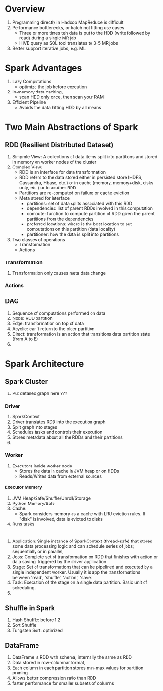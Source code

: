 # Overview

1. Programming directly in Hadoop MapReduce is difficult
1. Performance bottlenecks, or batch not fitting use cases
   * Three or more times teh data is put to the HDD (write followed by read) during a single MR job
   * HIVE query as SQL tool translates to 3-5 MR jobs
3. Better support iterative jobs, e.g. ML

# Spark Advantages
1. Lazy Computations
   * optimize the job before execution
1. In-memory data caching, 
   * scan HDD only once, then scan your RAM
1. Efficient Pipeline
   * Avoids the data hitting HDD by all means

# Two Main Abstractions of Spark
## RDD (Resilient Distributed Dataset)
1. Simpmle View: A collections of data items split into partitions and stored in memory on worker nodes of the cluster
2. Complex View: 
   * RDD is an interface for data transformation
   * RDD refers to the data stored either in persisted store (HDFS, Cassandra, Hbase, etc.) or in cache (memory, memory+disk, disks only, etc.) or in another RDD
   * Partitions are re-computed on failure or cache eviction
   * Meta stored for interface
      *  partitions: set of data splits associated with this RDD
      *  dependencies: list of parent RDDs involved in this computation
      *  compute: function to compute partition of RDD given the parent partitions from the dependencies
      *  preferred locations: where is the best location to put computations on this partition (data locality)
      *  partitioner: how the data is split into partitions
1. Two classes of operations
   * Transformation
   * Actions

### Transformation
1. Transformation only causes meta data change
### Actions
## DAG
1. Sequence of computations performed on data
2. Node: RDD partition
3. Edge: transformation on top of data
4. Acyclic: can't return to the older partition
5. Direct: transformation is an action that transitions data partition state (from A to B)
6. 

# Spark Architecture
## Spark Cluster
1. Put detailed graph here ???
### Driver
1. SparkContext
2. Driver translates RDD into the execution graph
3. Split graph into stages
4. Schedules tasks and controls their execution
5. Stores metadata about all the RDDs and their partitions
6. 
### Worker
1. Executors inside worker node
   * Stores the data in cache in JVM heap or on HDDs
   * Reads/Writes data from external sources
#### Executor Memory
1. JVM Heap/Safe/Shuffle/Unroll/Storage
2. Python Memory/Safe
3. Cache: 
   * Spark considers memory as a cache with LRU eviction rules. If "disk" is involved, data is evicted to disks
5. Runs tasks

# 
1. Application: Single instance of SparkContext (thread-safe) that stores some data processing logic and can schedule series of jobs; sequentially or in parallel,
2. Jobs: Complete set of transformation on RDD that finishes with action or data saving, triggered by the driver application
3. Stage: Set of transformations that can be pipelined and executed by a single independent worker. Usually it is app the transformations between 'read', 'shuffle', 'action', 'save'.
4. Task: Execution of the stage on a single data partition. Basic unit of scheduling.
5. 
## Shuffle in Spark
1. Hash Shuffle: before 1.2
2. Sort Shuffle
3. Tungsten Sort: optimized

## DataFrame
1. DataFrame is RDD with schema,  internally the same as RDD
2. Data stored in row-columnar format, 
3. Each column in each partition stores min-max values for partition pruning
4. Allows better compression ratio than RDD
5. faster performance for smaller subsets of columns

